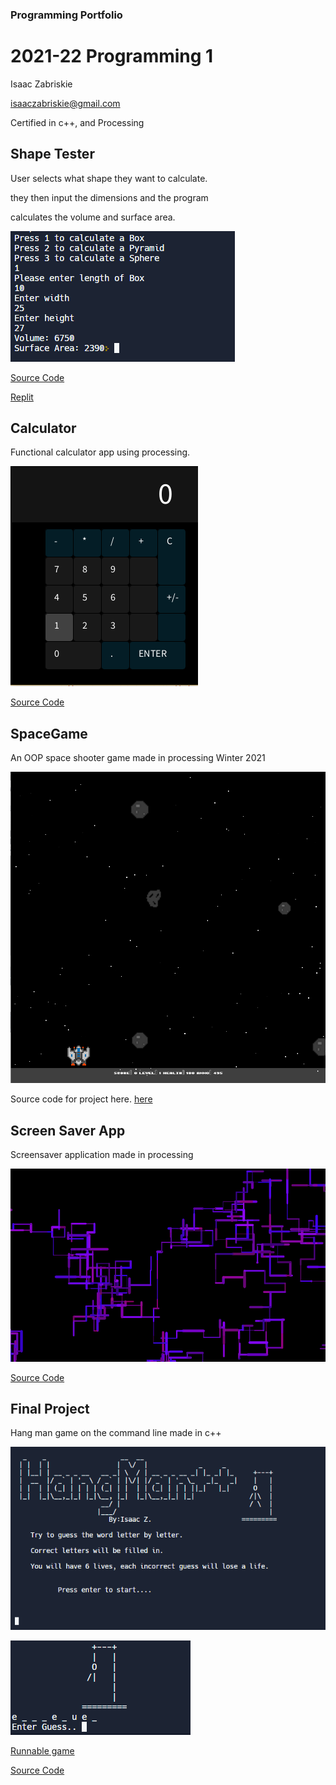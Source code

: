 ### Programming Portfolio
# 2021-22 Programming 1

 Isaac Zabriskie
 
 isaaczabriskie@gmail.com
 
  Certified in c++, and Processing

## Shape Tester

User selects what shape they want to calculate.

they then input the dimensions and the program

calculates the volume and surface area.

![shapeTester](https://github.com/IsaacZab/programmingPortfolio/blob/gh-pages/images/shapeTester.PNG?raw=true)
 
[Source Code](https://github.com/IsaacZab/programmingPortfolio/tree/main/SRC/shapeTester)

[Replit](https://replit.com/@ISAACZABRISKIE/ShapeTester#main.cpp)

## Calculator

Functional calculator app using processing.

![Calculator](https://github.com/IsaacZab/programmingPortfolio/blob/gh-pages/images/Calculator.PNG?raw=true)

[Source Code](https://github.com/IsaacZab/programmingPortfolio/tree/main/SRC/shapeTester)

## SpaceGame

An OOP space shooter game made in processing Winter 2021

![SpaceGame](https://github.com/IsaacZab/programmingPortfolio/blob/gh-pages/images/SpaceGame.PNG?raw=true)

Source code for project here. [here](https://github.com/IsaacZab/programmingPortfolio/tree/gh-pages/src/SpaceGame)

## Screen Saver App

 Screensaver application made in processing

![ScreenSaver](https://github.com/IsaacZab/programmingPortfolio/blob/gh-pages/images/ScreenSaver.PNG?raw=true)

[Source Code](https://github.com/IsaacZab/programmingPortfolio/tree/gh-pages/src/screenSaver)

## Final Project

Hang man game on the command line made in c++

![StartScreen](https://github.com/IsaacZab/HangMan/blob/main/images/hangManpic1.PNG?raw=true)

![GamePlay](https://github.com/IsaacZab/HangMan/blob/main/images/pic2.PNG?raw=true)

[Runnable game](https://replit.com/@ISAACZABRISKIE/Main#Main.cpp)

[Source Code](https://github.com/IsaacZab/HangMan/tree/main/src)






